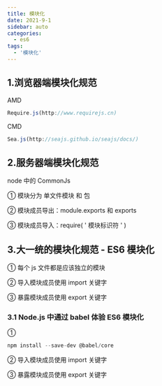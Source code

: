 ```yaml
---
title: 模块化
date: 2021-9-1
sidebar: auto
categories:
  - es6
tags:
  - '模块化'
---
```


## 1.浏览器端模块化规范

AMD

```javascript
Require.js(http://www.requirejs.cn)
```

CMD

```javascript
Sea.js(http://seajs.github.io/seajs/docs/)
```

## 2.服务器端模块化规范

node 中的 CommonJs

① 模块分为 单文件模块 和 包

② 模块成员导出：module.exports 和 exports

③ 模块成员导入：require( ' 模块标识符 ' )

## 3.大一统的模块化规范 - ES6 模块化

① 每个 js 文件都是应该独立的模块

② 导入模块成员使用 import 关键字

③ 暴露模块成员使用 export 关键字

### 3.1 Node.js 中通过 babel 体验 ES6 模块化

①

```javascript
npm install --save-dev @babel/core
```

② 导入模块成员使用 import 关键字

③ 暴露模块成员使用 export 关键字
